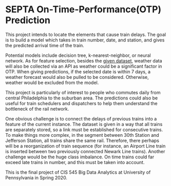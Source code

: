 # SEPTA On-Time-Performance(OTP) Prediction

This project intends to locate the elements that cause train delays. The goal is to build a model which takes in train number, date, and station, and gives the predicted arrival time of the train. 

Potential models include decision tree, k-nearest-neighbor, or neural network. As for feature selection, besides the [given dataset](https://www.kaggle.com/septa/on-time-performance), weather data will also be collected via an API as weather could be a significant factor in OTP. When giving predictions, if the selected date is within 7 days, a weather forecast would also be pulled to be considered. Otherwise, weather would be excluded from the model. 

This project is particularly of interest to people who commutes daily from central Philadelphia to the suburban area. The predictions could also be useful for train schedulers and dispatchers to help them understand the bottleneck of the rail network.

One obvious challenge is to connect the delays of previous trains into a feature of the current instance. The dataset is given in a way that all trains are separately stored, so a link must be established for consecutive trains. To make things more complex, in the segment between 30th Station and Jefferson Station, all trains share the same rail. Therefore, there perhaps will be a reorganization of train sequence (for instance, an Airport Line train is inserted between two previously connected Newark Line trains). Another challenge would be the huge class imbalance. On time trains could far exceed late trains in number, and this must be taken into account. 

This is the final project of CIS 545 Big Data Analytics at University of Pennsylvania in Spring 2020.
